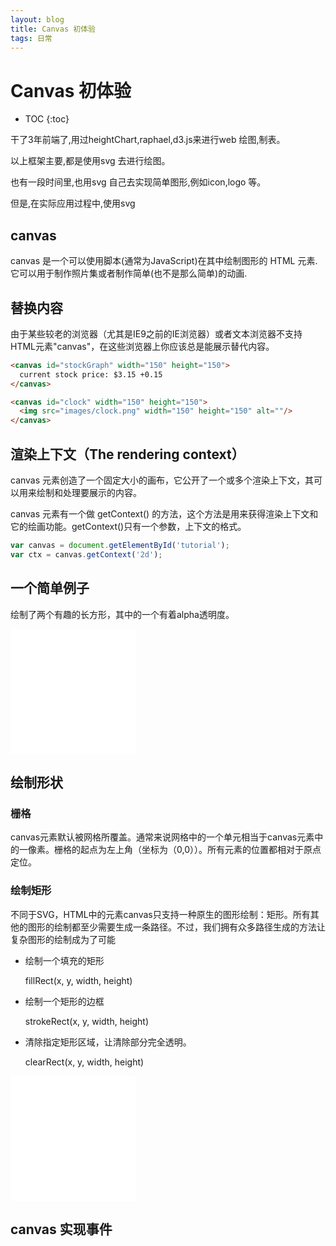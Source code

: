 ```yaml
---
layout: blog
title: Canvas 初体验
tags: 日常
---
```



# Canvas 初体验

* TOC
{:toc}

<style>
iframe{
border: none;
width: 80%;
height: 540px;
max-width:640px;
}

.markdown-section a.look-source{
background: #0079ec;    display: inline-block;
color:#fff;padding: 5px 10px;border: 0;box-shadow: none;cursor: pointer;outline:0 !important;
}

</style>

<script src='/assets/iframe.js'></script>

干了3年前端了,用过heightChart,raphael,d3.js来进行web 绘图,制表。

以上框架主要,都是使用svg 去进行绘图。

也有一段时间里,也用svg 自己去实现简单图形,例如icon,logo 等。

但是,在实际应用过程中,使用svg

## canvas

canvas 是一个可以使用脚本(通常为JavaScript)在其中绘制图形的 HTML 元素.它可以用于制作照片集或者制作简单(也不是那么简单)的动画.

## 替换内容

由于某些较老的浏览器（尤其是IE9之前的IE浏览器）或者文本浏览器不支持HTML元素"canvas"，在这些浏览器上你应该总是能展示替代内容。


```html
<canvas id="stockGraph" width="150" height="150">
  current stock price: $3.15 +0.15
</canvas>

<canvas id="clock" width="150" height="150">
  <img src="images/clock.png" width="150" height="150" alt=""/>
</canvas>
```

## 渲染上下文（The rendering context）

canvas 元素创造了一个固定大小的画布，它公开了一个或多个渲染上下文，其可以用来绘制和处理要展示的内容。

canvas 元素有一个做 getContext() 的方法，这个方法是用来获得渲染上下文和它的绘画功能。getContext()只有一个参数，上下文的格式。

```js
var canvas = document.getElementById('tutorial');
var ctx = canvas.getContext('2d');
```

## 一个简单例子

绘制了两个有趣的长方形，其中的一个有着alpha透明度。

<iframe src='/assets/demo/canvas/sample.html' style='width:200px;height:200px;background:#fff'></iframe>

## 绘制形状

### 栅格

canvas元素默认被网格所覆盖。通常来说网格中的一个单元相当于canvas元素中的一像素。栅格的起点为左上角（坐标为（0,0））。所有元素的位置都相对于原点定位。

### 绘制矩形

不同于SVG，HTML中的元素canvas只支持一种原生的图形绘制：矩形。所有其他的图形的绘制都至少需要生成一条路径。不过，我们拥有众多路径生成的方法让复杂图形的绘制成为了可能

* 绘制一个填充的矩形

  fillRect(x, y, width, height)
* 绘制一个矩形的边框

  strokeRect(x, y, width, height)

* 清除指定矩形区域，让清除部分完全透明。

  clearRect(x, y, width, height)

<iframe src='/assets/demo/canvas/rect.html' style='width:200px;height:200px;background:#fff'></iframe>

## canvas 实现事件

